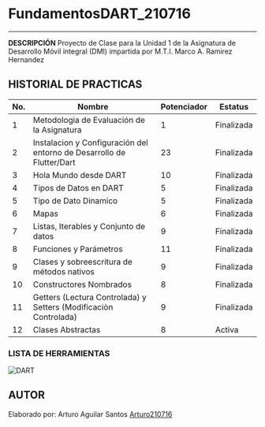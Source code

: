 # FundamentosDART_210716
----
**DESCRIPCIÓN**
Proyecto de Clase para la Unidad 1 de la Asignatura de Desarrollo Móvil integral (DMI) impartida por M.T.I. Marco A. Ramirez Hernandez

## HISTORIAL DE PRACTICAS
|No.|Nombre|Potenciador|Estatus|
|--|--|--|--|
|1|Metodologìa de Evaluación de la Asignatura|1|Finalizada|
|2|Instalacion y Configuración del entorno de Desarrollo de Flutter/Dart|23|Finalizada|
|3|Hola Mundo desde DART|10|Finalizada|
|4|Tipos de Datos en DART|5|Finalizada|
|5|Tipo de Dato Dinamico|5|Finalizada|
|6|Mapas|6|Finalizada|
|7|Listas, Iterables y Conjunto de datos|9|Finalizada|
|8|Funciones y Parámetros|11|Finalizada|
|9|Clases y sobreescritura de métodos nativos|9|Finalizada|
|10|Constructores Nombrados|8|Finalizada|
|11|Getters (Lectura Controlada) y Setters (Modificaciòn Controlada)|9|Finalizada|
|12|Clases Abstractas|8|Activa|


### LISTA DE HERRAMIENTAS
![DART](https://img.shields.io/badge/Dart-0175C2?style-for-the-badge&logo=dart&logoColor=white)

## AUTOR
Elaborado por: Arturo Aguilar Santos [Arturo210716](https://github.com/Arturo210716)